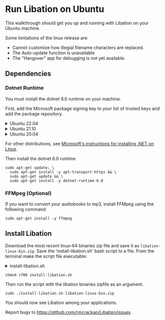 # Run Libation on Ubuntu
This walkthrough should get you up and running with Libation on your Ubuntu machine.

Some limitations of the linux release are:
- Cannot customize how illegial filename characters are replaced.
- The Auto-update function is unavailable
- The "Hangover" app for debugging is not yet available.

## Dependencies
### Dotnet Runtime
You must install the dotnet 6.0 runtime on your machine.

First, add the Microsoft package signing key to your list of trusted keys and add the package repository.

<details>
  <summary>Ubuntu 22.04</summary>
  
  ```console
  wget https://packages.microsoft.com/config/ubuntu/22.04/packages-microsoft-prod.deb -O packages-microsoft-prod.deb
  sudo dpkg -i packages-microsoft-prod.deb
  rm packages-microsoft-prod.deb
  ```
</details>

<details>
  <summary>Ubuntu 21.10</summary>
  
  ```console
  wget https://packages.microsoft.com/config/ubuntu/21.10/packages-microsoft-prod.deb -O packages-microsoft-prod.deb
  sudo dpkg -i packages-microsoft-prod.deb
  rm packages-microsoft-prod.deb
  ```
</details>

<details>
  <summary>Ubuntu 20.04</summary>
  
  ```console
  wget https://packages.microsoft.com/config/ubuntu/20.04/packages-microsoft-prod.deb -O packages-microsoft-prod.deb
  sudo dpkg -i packages-microsoft-prod.deb
  rm packages-microsoft-prod.deb
  ```
</details>

For other distributions, see [Microsoft's instructions for installing .NET on Linux](https://docs.microsoft.com/en-us/dotnet/core/install/linux).

Then install the dotnet 6.0 runtime

```console
sudo apt-get update; \
  sudo apt-get install -y apt-transport-https && \
  sudo apt-get update && \
  sudo apt-get install -y dotnet-runtime-6.0
```
### FFMpeg (Optional)
If you want to convert your audiobooks to mp3, install FFMpeg using the following command:

```console
sudo apt-get install -y ffmpeg
```

## Install Libation

Download the most recent linux-64 binaries zip file and save it as `libation-linux-bin.zip`. Save the 'install-libation.sh' bash script to a file. From the terminal make the script file executable:

<details>
  <summary>install-libation.sh</summary>
  
  ```BASH
   #!/bin/bash


  FILE=$1

  if [ -z "$FILE" ]
   then echo "This script must be called with a the Libation Linux bin zip file as an argument."
   exit
  fi

if [ "$EUID" -ne 0 ]
 then echo "Please run as root"
 exit
fi

  if [ ! -f "$FILE" ]
   then echo "The file \"$FILE\" does not exist."
   exit
  fi

  echo "Extracting $FILE"

  FOLDER="$(dirname "$FILE")/libation_src"
  echo "$FOLDER"

  sudo -u $SUDO_USER unzip -q -o ${FILE} -d ${FOLDER}

  if [ $? -ne 0 ]
   then echo "Error unzipping ${FILE}"
   exit
  fi


  sudo -u $SUDO_USER chmod +700 ${FOLDER}/Libation

  #Remove previous installation program files and sym link
  rm /usr/bin/Libation
  rm /usr/lib/libation -r

  #Copy install files, icon and desktop file
  cp ${FOLDER}/glass-with-glow_256.svg /usr/share/icons/hicolor/scalable/apps/libation.svg
  cp ${FOLDER}/Libation.desktop /usr/share/applications/Libation.desktop
  mv ${FOLDER}/ /usr/lib/libation

  chmod +666 /usr/share/icons/hicolor/scalable/apps/libation.svg
  gtk-update-icon-cache -f /usr/share/icons/hicolor/
  ln -s /usr/lib/libation/Libation /usr/bin/Libation

  echo "Done!"

  ```
</details>

```console
chmod +700 install-libation.sh
```
Then run the script with the libation binaries zipfile as an argument.
```console
sudo ./install-libation.sh libation-linux-bin.zip
```

You should now see Libation among your applications.

Report bugs to https://github.com/rmcrackan/Libation/issues
